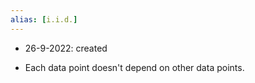 ```yaml
---
alias: [i.i.d.]
---
```


- 26-9-2022: created

- Each data point doesn't depend on other data points.